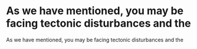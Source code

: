 # As we have mentioned, you may be facing tectonic disturbances and the

As we have mentioned, you may be facing tectonic disturbances and the
